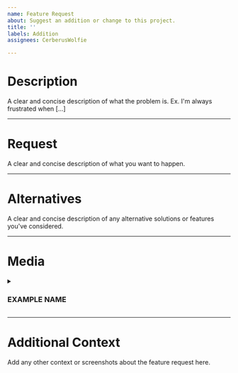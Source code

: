```yaml
---
name: Feature Request
about: Suggest an addition or change to this project.
title: ''
labels: Addition
assignees: CerberusWolfie

---
```


<!--
Please follow this template for general ideas. If the template is not followed, the request may be denied.
-->

# Description

<!--
Is your feature request related to a problem? Please describe.
-->

A clear and concise description of what the problem is. Ex. I'm always frustrated when [...]

---

# Request

<!--
Describe the solution you'd like.
-->

A clear and concise description of what you want to happen.

---

# Alternatives

<!--
Describe alternatives you've considered.
-->

A clear and concise description of any alternative solutions or features you've considered.

---

# Media

<!--
Any media you have added to this request. If not applicable, delete this section.
-->

<details><summary><h3>EXAMPLE NAME</h3></summary>
<p>

![Example Media Embed](https://example.com/thisimageisntreal.png)

</p>
</details>

---

# Additional Context

<!--
Anything else you'd like to add, not in the other sections.
-->

Add any other context or screenshots about the feature request here.
